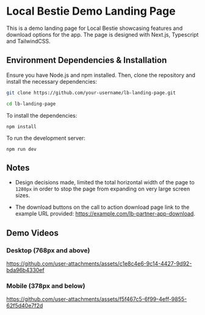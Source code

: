 # Local Bestie Demo Landing Page

This is a demo landing page for Local Bestie showcasing features and download options for the app. The page is designed with Next.js, Typescript and TailwindCSS.

## Environment Dependencies & Installation

Ensure you have Node.js and npm installed. Then, clone the repository and install the necessary dependencies:

```bash
git clone https://github.com/your-username/lb-landing-page.git

cd lb-landing-page
```

To install the dependencies:
```
npm install
```
To run the development server:
```
npm run dev
```
## Notes

- Design decisions made, limited the total horizontal width of the page to `1280px` in order to stop the page from expanding on very large screen sizes.

- The download buttons on the call to action download page link to the example URL provided: https://example.com/lb-partner-app-download.

## Demo Videos

### Desktop (768px and above)

https://github.com/user-attachments/assets/c1e8c4e6-9c14-4427-9d92-bda96b4330ef

### Mobile (378px and below)

https://github.com/user-attachments/assets/f5f467c5-6f99-4eff-9855-62f5d40e7f2d



